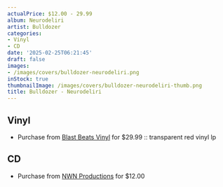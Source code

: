 ```yaml
---
actualPrice: $12.00 - 29.99
album: Neurodeliri
artist: Bulldozer
categories:
- Vinyl
- CD
date: '2025-02-25T06:21:45'
draft: false
images:
- /images/covers/bulldozer-neurodeliri.png
inStock: true
thumbnailImage: /images/covers/bulldozer-neurodeliri-thumb.png
title: Bulldozer - Neurodeliri
---
```


## Vinyl
* Purchase from [Blast Beats Vinyl](https://blastbeatsvinyl.com/products/bulldozer-neurodeliri-transparent-red-vinyl-lp) for $29.99 :: transparent red vinyl lp
## CD
* Purchase from [NWN Productions](http://shop.nwnprod.com/index.php?route=product/product&path=93&product_id=60258&sort=pd.name&order=ASC) for $12.00
